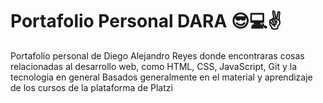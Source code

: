 # Portafolio Personal DARA  😎💻✌
Portafolio personal de Diego Alejandro Reyes donde encontraras cosas relacionadas al desarrollo web, como HTML, CSS, JavaScript, Git y la tecnologia en general
Basados generalmente en el material y aprendizaje de los cursos de la plataforma de Platzi
